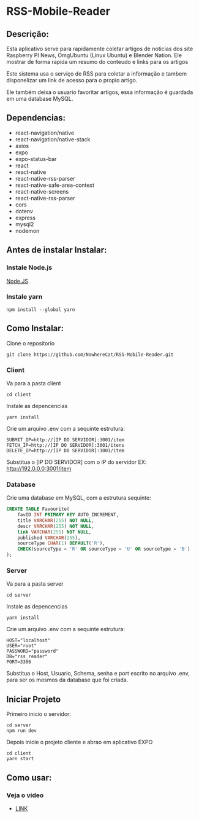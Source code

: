 # RSS-Mobile-Reader
 
## Descrição:
Esta aplicativo serve para rapidamente coletar artigos de noticias dos site Raspberry PI News, OmgUbuntu (Linux Ubuntu) e Blender Nation. Ele mostrar de forma rapida um resumo do conteudo e links para os artigos

Este sistema usa o serviço de RSS para coletar a informação e tambem disponelizar um link de acesso para o propio artigo.

Ele também deixa o usuario favoritar artigos, essa informação é guardada em uma database MySQL.

## Dependencias:
 - react-navigation/native
 - react-navigation/native-stack
 - axios
 - expo
 - expo-status-bar
 - react
 - react-native
 - react-native-rss-parser
 - react-native-safe-area-context
 - react-native-screens
 - react-native-rss-parser
 - cors
 - dotenv
 - express
 - mysql2
 - nodemon

## Antes de instalar Instalar:
### Instale Node.js
[Node.JS](https://nodejs.org/en)

### Instale yarn
```
npm install --global yarn
```
## Como Instalar:
Clone o repositorio
```
git clone https://github.com/NowhereCat/RSS-Mobile-Reader.git
```

### Client
Va para a pasta client
```
cd client
```

Instale as depencencias
```
yarn install
```

Crie um arquivo .env com a sequinte estrutura:
```Dotenv
SUBMIT_IP=http://[IP DO SERVIDOR]:3001/item
FETCH_IP=http://[IP DO SERVIDOR]:3001/itens
DELETE_IP=http://[IP DO SERVIDOR]:3001/item
```
Substitua o [IP DO SERVIDOR] com o IP do servidor
EX:
http://192.0.0.0:3001/item

### Database
Crie uma database em MySQL, com a estrutura sequinte:
```SQL
CREATE TABLE Favourite(
    favID INT PRIMARY KEY AUTO_INCREMENT,
    title VARCHAR(255) NOT NULL,
    descr VARCHAR(255) NOT NULL,
    link VARCHAR(255) NOT NULL,
    published VARCHAR(255),
    sourceType CHAR(1) DEFAULT('R'),
    CHECK(sourceType = 'R' OR sourceType = 'U' OR sourceType = 'B')
);
```

### Server
Va para a pasta server
```
cd server
```

Instale as depencencias
```
yarn install
```

Crie um arquivo .env com a sequinte estrutura:
```Dotenv
HOST="localhost"
USER="root"
PASSWORD="password"
DB="rss_reader"
PORT=3306
```
Substitua o Host, Usuario, Schema, senha e port escrito no arquivo .env, para ser os mesmos da database que foi criada.

## Iniciar Projeto
Primeiro inicio o servidor:
```
cd server
npm run dev
```

Depois inicie o projeto cliente e abrao em aplicativo EXPO
```
cd client
yarn start
```

## Como usar:

### Veja o video
 - [LINK](https://www.youtube.com/watch?v=s1XEDgDe-0A)
